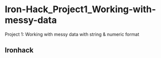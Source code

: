 # Iron-Hack_Project1_Working-with-messy-data
Project 1: Working with messy data with string &amp; numeric format 
## Ironhack 
